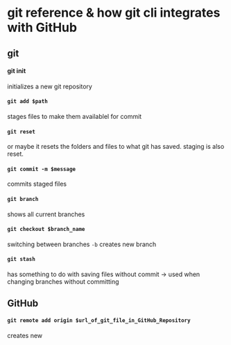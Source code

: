 # git reference & how git cli integrates with GitHub



## git

#### git init
initializes a new git repository 


#### `git add $path`
stages files to make them availablel for commit

#### `git reset`
or maybe it resets the folders and files to what git has saved. staging is also reset.

#### `git commit -m $message`
commits staged files

#### `git branch`
shows all current branches

#### `git checkout $branch_name`
switching between branches
`-b` creates new branch

#### `git stash`
has something to do with saving files without commit -> used when changing branches without committing

## GitHub

#### `git remote add origin $url_of_git_file_in_GitHub_Repository`
creates new 
